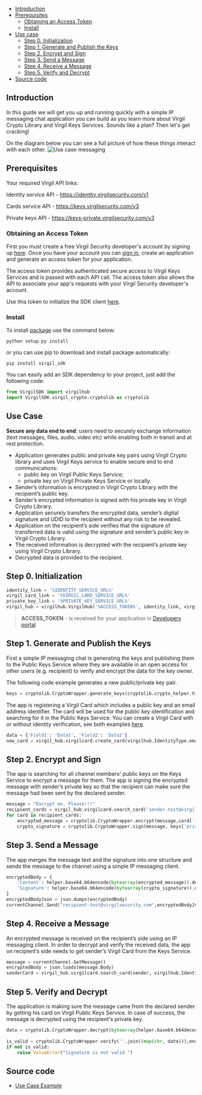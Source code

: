 - [Introduction](#introduction)
- [Prerequisites](#prerequisites)
    - [Obtaining an Access Token](#obtaining-an-access-token)
    - [Install](#install)
- [Use case](#use-case)
    - [Step 0. Initialization](#step-0-initialization) 
    - [Step 1. Generate and Publish the Keys](#step-1-generate-and-publish-the-keys)
    - [Step 2. Encrypt and Sign](#step-2-encrypt-and-sign)
    - [Step 3. Send a Message](#step-3-send-a-message)
    - [Step 4. Receive a Message](#step-4-receive-a-message)
    - [Step 5. Verify and Decrypt](#step-5-verify-and-decrypt)
- [Source code](#source-code)

## Introduction

In this guide we will get you up and running quickly with a simple IP messaging chat application you can build as you learn more about Virgil Crypto Library and Virgil Keys Services. Sounds like a plan? Then let's get cracking!

On the diagram below you can see a full picture of how these things interact with each other.
![Use case messaging](https://raw.githubusercontent.com/VirgilSecurity/virgil/master/images/IPMessaging.jpg)

## Prerequisites

Your required Virgil API links:

Identity service API - https://identity.virgilsecurity.com/v1

Cards service API - https://keys.virgilsecurity.com/v3

Private keys API - https://keys-private.virgilsecurity.com/v3

### Obtaining an Access Token

First you must create a free Virgil Security developer's account by signing up [here](https://developer.virgilsecurity.com/account/signup). Once you have your account you can [sign in](https://developer.virgilsecurity.com/account/signin), create an application and generate an access token for your application.

The access token provides authenticated secure access to Virgil Keys Services and is passed with each API call. The access token also allows the API to associate your app's requests with your Virgil Security developer's account.

Use this token to initialize the SDK client [here](#step-0-initialization).


### Install

To install [package](https://cdn.virgilsecurity.com/virgil-crypto/python/) use the command below:

```
python setup.py install
```

or you can use pip to download and install package automatically:

```
pip install virgil_sdk
```

You can easily add an SDK dependency to your project, just add the following code:

```python
from VirgilSDK import virgilhub
import VirgilSDK.virgil_crypto.cryptolib as cryptolib
```

## Use Case
**Secure any data end to end**: users need to securely exchange information (text messages, files, audio, video etc) while enabling both in transit and at rest protection.

- Application generates public and private key pairs using Virgil Crypto library and uses Virgil Keys service to enable secure end to end communications:
	- public key on Virgil Public Keys Service;
	- private key on Virgil Private Keys Service or locally.
- Sender’s information is encrypted in Virgil Crypto Library with the recipient’s public key.
- Sender’s encrypted information is signed with his private key in Virgil Crypto Library.
- Application securely transfers the encrypted data, sender’s digital signature and UDID to the recipient without any risk to be revealed.
- Application on the recipient’s side verifies that the signature of transferred data is valid using the signature and sender’s public key in Virgil Crypto Library.
- The received information is decrypted with the recipient’s private key using Virgil Crypto Library.
- Decrypted data is provided to the recipient.

## Step 0. Initialization

```python
identity_link = '%IDENTITY_SERVICE_URL%'
virgil_card_link = '%VIRGIL_CARD_SERVICE_URL%'
private_key_link = '%PRIVATE_KEY_SERVICE_URL%'
virgil_hub = virgilhub.VirgilHub('%ACCESS_TOKEN%', identity_link, virgil_card_link, private_key_link)
```

> **ACCESS_TOKEN** - is received for your application in [Developers portal](https://developer.virgilsecurity.com/dashboard/)

## Step 1. Generate and Publish the Keys
First a simple IP messaging chat is generating the keys and publishing them to the Public Keys Service where they are available in an open access for other users (e.g. recipient) to verify and encrypt the data for the key owner.

The following code example generates a new public/private key pair.

```python
keys = cryptolib.CryptoWrapper.generate_keys(cryptolib.crypto_helper.VirgilKeyPair.Type_Default, '%PASSWORD%') 
```

The app is registering a Virgil Card which includes a public key and an email address identifier. The card will be used for the public key identification and searching for it in the Public Keys Service. You can create a Virgil Card with or without identity verification, see both examples [here](/api-docs/python/keys-sdk#publish-a-virgil-card).

```python
data = {'Field1': 'Data1', 'Field2': 'Data2'}
new_card = virgil_hub.virgilcard.create_card(virgilhub.IdentityType.email, 'sender-test@virgilsecurity.com', data, None, keys['private_key'], '%PASSWORD%', keys['public_key'])
```

## Step 2. Encrypt and Sign
The app is searching for all channel members' public keys on the Keys Service to encrypt a message for them. The app is signing the encrypted message with sender’s private key so that the recipient can make sure the message had been sent by the declared sender.

```python
message = "Encrypt me, Please!!!"
recipient_cards = virgil_hub.virgilcard.search_card('sender-test@virgilsecurity.com', type=None, include_unconfirmed=False, include_unauthorized=True)
for card in recipient_cards:
    encrypted_message = cryptolib.CryptoWrapper.encrypt(message,card['id'], card['public_key']['public_key'])
    crypto_signature = cryptolib.CryptoWrapper.sign(message, keys['private_key'], '%PASSWORD%')
```

## Step 3. Send a Message
The app merges the message text and the signature into one structure and sends the message to the channel using a simple IP messaging client.

```python
encryptedBody = {
    'Content': helper.base64.b64encode(bytearray(encrypted_message)).decode(),
    'Signature': helper.base64.b64encode(bytearray(crypto_signature)).decode()
}
encryptedBodyJson = json.dumps(encryptedBody)
currentChannel.Send("recipient-test@virgilsecurity.com",encryptedBodyJson)
```

## Step 4. Receive a Message
An encrypted message is received on the recipient’s side using an IP messaging client.
In order to decrypt and verify the received data, the app on recipient’s side needs to get sender’s Virgil Card from the Keys Service.

```python
message = currentChannel.GetMessage()
encryptedBody = json.loads(message.Body)
senderCard = virgil_hub.virgilcard.search_card(sender, virgilhub.IdentityType.email)
```

## Step 5. Verify and Decrypt
The application is making sure the message came from the declared sender by getting his card on Virgil Public Keys Service. In case of success, the message is decrypted using the recipient's private key.

```python
data = cryptolib.CryptoWrapper.decrypt(bytearray(helper.base64.b64decode(encryptedBody['Content'])), '%RECIPIENT_ID%', recipientKeyPair['private_key'], '%PASSWORD%')
									 
is_valid = cryptolib.CryptoWrapper.verify(''.join((map(chr, data))),encryptedBody['Signature'], senderCard[0]['public_key']['public_key'])
if not is_valid:
    raise ValueError("Signature is not valid.")

```

## Source code

* [Use Case Example](https://github.com/VirgilSecurity/virgil-sdk-python/tree/master/Examples/IPMessaging)

